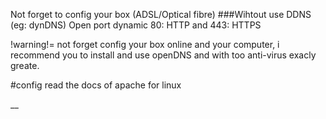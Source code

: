 Not forget to config your box (ADSL/Optical fibre)
###Wihtout use DDNS (eg: dynDNS)
Open port dynamic 80: HTTP and 443: HTTPS

!warning!= not forget config your box online and your computer, i recommend you to install and use openDNS and with too anti-virus exacly greate.

#config read the docs of apache for linux

__


